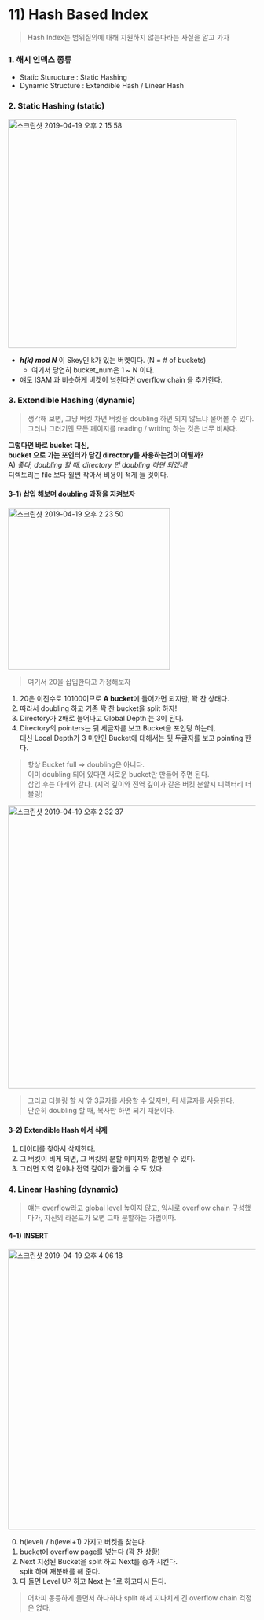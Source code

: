 # 11) Hash Based Index
> Hash Index는 범위질의에 대해 지원하지 않는다라는 사실을 알고 가자

### 1. 해시 인덱스 종류
* Static Sturucture : Static Hashing
* Dynamic Structure : Extendible Hash / Linear Hash

### 2. Static Hashing (static)
<img width="465" alt="스크린샷 2019-04-19 오후 2 15 58" src="https://user-images.githubusercontent.com/26560119/56408066-b1997800-62ad-11e9-8d19-3339f369709a.png">

* ***h(k) mod N*** 이 Skey인 k가 있는 버켓이다.  (N = # of buckets)
  * 여기서 당연히 bucket_num은 1 ~ N 이다.
* 얘도 ISAM 과 비슷하게 버켓이 넘친다면 overflow chain 을 추가한다.

### 3. Extendible Hashing (dynamic)
> 생각해 보면, 그냥 버킷 차면 버킷을 doubling 하면 되지 않느냐 물어볼 수 있다.  
그러나 그러기엔 모든 페이지를 reading / writing 하는 것은 너무 비싸다. 

**그렇다면 바로 bucket 대신,  
bucket 으로 가는 포인터가 담긴 directory를 사용하는것이 어떨까?**  
A) *좋다, doubling 할 때, directory 만 doubling 하면 되겠네!*  
디렉토리는 file 보다 훨씬 작아서 비용이 적게 들 것이다.  

#### 3-1) 삽입 해보며 doubling 과정을 지켜보자  
<img width="329" alt="스크린샷 2019-04-19 오후 2 23 50" src="https://user-images.githubusercontent.com/26560119/56408305-c6c2d680-62ae-11e9-9056-2ff70a4f0668.png">

> 여기서 20을 삽입한다고 가정해보자
1. 20은 이진수로 10100이므로 **A bucket**에 들어가면 되지만, 꽉 찬 상태다.
2. 따라서 doubling 하고 기존 꽉 찬 bucket을 split 하자!
3. Directory가 2배로 늘어나고 Global Depth 는 3이 된다.
4. Directory의 pointers는 뒷 세글자를 보고 Bucket을 포인팅 하는데,  
대신 Local Depth가 3 미만인 Bucket에 대해서는 뒷 두글자를 보고 pointing 한다.

> 항상 Bucket full => doubling은 아니다.  
이미 doubling 되어 있다면 새로운 bucket만 만들어 주면 된다.  
삽입 후는 아래와 같다. (지역 깊이와 전역 깊이가 같은 버킷 분할시 디렉터리 더블링)

<img width="575" alt="스크린샷 2019-04-19 오후 2 32 37" src="https://user-images.githubusercontent.com/26560119/56408551-0211d500-62b0-11e9-8189-eeda4b2e5357.png">

> 그리고 더블링 할 시 앞 3글자를 사용할 수 있지만, 뒤 세글자를 사용한다.  
단순히 doubling 할 때, 복사만 하면 되기 때문이다.

#### 3-2) Extendible Hash 에서 삭제
1. 데이터를 찾아서 삭제한다.
2. 그 버킷이 비게 되면, 그 버킷의 분할 이미지와 합병될 수 있다.
3. 그러면 지역 깊이나 전역 깊이가 줄어들 수 도 있다.

### 4. Linear Hashing (dynamic)
> 얘는 overflow라고 global level 높이지 않고, 임시로 overflow chain 구성했다가, 자신의 라운드가 오면 그때 분할하는 가법이따.

#### 4-1) INSERT
<img width="570" alt="스크린샷 2019-04-19 오후 4 06 18" src="https://user-images.githubusercontent.com/26560119/56411844-17413080-62bd-11e9-8e10-a87bc87d48f9.png">

0) h(level) / h(level+1) 가지고 버켓을 찾는다.
1) bucket에 overflow page를 넣는다 (꽉 찬 상황)
2) Next 지정된 Bucket을 split 하고 Next를 증가 시킨다.  
  split 하며 재분배를 해 준다.
3) 다 돌면 Level UP 하고 Next 는 1로 하고다시 돈다.
> 어차피 동등하게 돌면서 하나하나 split 해서 지나치게 긴 overflow chain 걱정은 없다.

